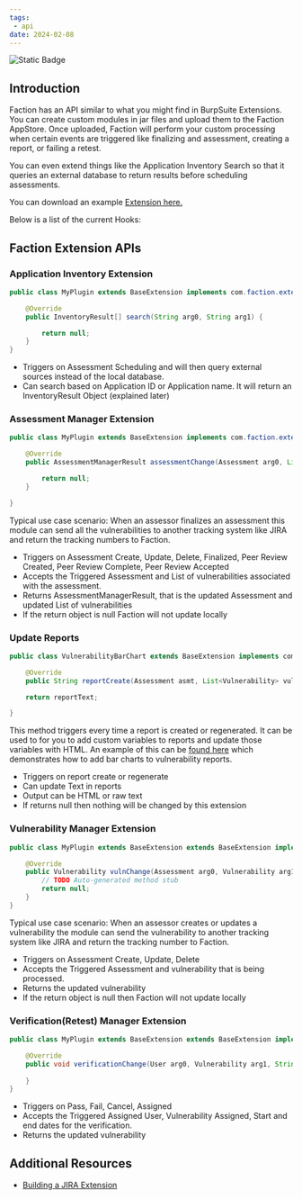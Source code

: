 ```yaml
---
tags: 
 - api
date: 2024-02-08
---
```

<img alt="Static Badge" src="https://img.shields.io/badge/Since-1.2-blue?style=flat">

## Introduction
Faction has an API similar to what you might find in BurpSuite Extensions. You can create custom modules in jar files and upload them to the Faction AppStore. Once uploaded, Faction will perform your custom processing when certain events are triggered like finalizing and assessment, creating a report, or failing a retest. 

You can even extend things like the Application Inventory Search so that it queries an external database to return results before scheduling assessments.


You can download an example [Extension here.](https://github.com/factionsecurity/Faction-Jira-Extension)

Below is a list of the current Hooks:

## Faction Extension APIs
### Application Inventory Extension
```java
public class MyPlugin extends BaseExtension implements com.faction.extender.ApplicationInventory{

	@Override
	public InventoryResult[] search(String arg0, String arg1) {

		return null;
	}
}
```
- Triggers on Assessment Scheduling and will then query external sources instead of the local database.
- Can search based on Application ID or Application name. It will return an InventoryResult Object (explained later)

### Assessment Manager Extension
```java
public class MyPlugin extends BaseExtension implements com.faction.extender.AssessmentManager{

	@Override
	public AssessmentManagerResult assessmentChange(Assessment arg0, List<Vulnerability> arg1, Operation arg2) {

		return null;
	}

}
```
Typical use case scenario: When an assessor finalizes an assessment this module can send all the vulnerabilities to another tracking system like JIRA and return the tracking numbers to Faction.

- Triggers on Assessment Create, Update, Delete, Finalized, Peer Review Created, Peer Review Complete, Peer Review Accepted
- Accepts the Triggered Assessment and List of vulnerabilities associated with the assessment.
- Returns AssessmentManagerResult, that is the updated Assessment and updated List of vulnerabilities
- If the return object is null Faction will not update locally

### Update Reports
```java
public class VulnerabilityBarChart extends BaseExtension implements com.faction.extender.ReportManager {

	@Override
	public String reportCreate(Assessment asmt, List<Vulnerability> vulns, String reportText) {

	return reportText;

}
```
This method triggers every time a report is created or regenerated. It can be used to for you to add custom variables to reports and update those variables with HTML. An example of this can be [found here](https://github.com/factionsecurity/Faction-Vulnerability-Bar-Chart) which demonstrates how to add bar charts to vulnerability reports. 

- Triggers on report create or regenerate
- Can update Text in reports
- Output can be HTML or raw text
- If returns null then nothing will be changed by this extension

### Vulnerability Manager Extension
```java
public class MyPlugin extends BaseExtension extends BaseExtension implements com.faction.extender.VulnerabilityManager{

	@Override
	public Vulnerability vulnChange(Assessment arg0, Vulnerability arg1, Operation arg2) {
		// TODO Auto-generated method stub
		return null;
	}
}
```
Typical use case scenario: When an assessor creates or updates a vulnerability the module can send the vulnerability to another tracking system like JIRA and return the tracking number to Faction.

- Triggers on Assessment Create, Update, Delete
- Accepts the Triggered Assessment and vulnerability that is being processed.
- Returns the updated vulnerability
- If the return object is null then Faction will not update locally

### Verification(Retest) Manager Extension
```java
public class MyPlugin extends BaseExtension extends BaseExtension implements com.faction.extender.VerificationManager{

	@Override
	public void verificationChange(User arg0, Vulnerability arg1, String arg2, Date arg3, Date arg4, Operation arg5) {
		
	}
}
```

- Triggers on Pass, Fail, Cancel, Assigned
- Accepts the Triggered Assigned User, Vulnerability Assigned, Start and end dates for the verification.
- Returns the updated vulnerability

## Additional Resources
- [Building a JIRA Extension](/Extending%20FACTION/)